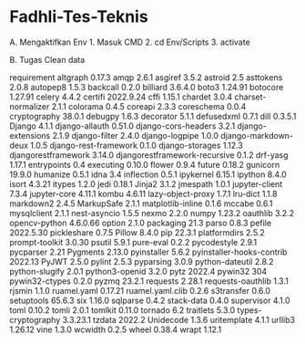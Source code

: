 # Fadhli-Tes-Teknis
A. Mengaktifkan Env
    1. Masuk CMD
    2. cd Env/Scripts
    3. activate

B.
Tugas
Clean data

requirement
altgraph                      0.17.3
amqp                          2.6.1
asgiref                       3.5.2
astroid                       2.5
asttokens                     2.0.8
autopep8                      1.5.3
backcall                      0.2.0
billiard                      3.6.4.0
boto3                         1.24.91
botocore                      1.27.91
celery                        4.4.2
certifi                       2022.9.24
cffi                          1.15.1
chardet                       3.0.4
charset-normalizer            2.1.1
colorama                      0.4.5
coreapi                       2.3.3
coreschema                    0.0.4
cryptography                  38.0.1
debugpy                       1.6.3
decorator                     5.1.1
defusedxml                    0.7.1
dill                          0.3.5.1
Django                        4.1.1
django-allauth                0.51.0
django-cors-headers           3.2.1
django-extensions             2.1.9
django-filter                 2.4.0
django-logpipe                1.0.0
django-markdown-deux          1.0.5
django-rest-framework         0.1.0
django-storages               1.12.3
djangorestframework           3.14.0
djangorestframework-recursive 0.1.2
drf-yasg                      1.17.1
entrypoints                   0.4
executing                     0.10.0
flower                        0.9.4
future                        0.18.2
gunicorn                      19.9.0
humanize                      0.5.1
idna                          3.4
inflection                    0.5.1
ipykernel                     6.15.1
ipython                       8.4.0
isort                         4.3.21
itypes                        1.2.0
jedi                          0.18.1
Jinja2                        3.1.2
jmespath                      1.0.1
jupyter-client                7.3.4
jupyter-core                  4.11.1
kombu                         4.6.11
lazy-object-proxy             1.7.1
lru-dict                      1.1.8
markdown2                     2.4.5
MarkupSafe                    2.1.1
matplotlib-inline             0.1.6
mccabe                        0.6.1
mysqlclient                   2.1.1
nest-asyncio                  1.5.5
nexmo                         2.2.0
numpy                         1.23.2
oauthlib                      3.2.2
opencv-python                 4.6.0.66
option                        2.1.0
packaging                     21.3
parso                         0.8.3
pefile                        2022.5.30
pickleshare                   0.7.5
Pillow                        8.4.0
pip                           22.3.1
platformdirs                  2.5.2
prompt-toolkit                3.0.30
psutil                        5.9.1
pure-eval                     0.2.2
pycodestyle                   2.9.1
pycparser                     2.21
Pygments                      2.13.0
pyinstaller                   5.6.2
pyinstaller-hooks-contrib     2022.13
PyJWT                         2.5.0
pylint                        2.5.3
pyparsing                     3.0.9
python-dateutil               2.8.2
python-slugify                2.0.1
python3-openid                3.2.0
pytz                          2022.4
pywin32                       304
pywin32-ctypes                0.2.0
pyzmq                         23.2.1
requests                      2.28.1
requests-oauthlib             1.3.1
rjsmin                        1.1.0
ruamel.yaml                   0.17.21
ruamel.yaml.clib              0.2.6
s3transfer                    0.6.0
setuptools                    65.6.3
six                           1.16.0
sqlparse                      0.4.2
stack-data                    0.4.0
supervisor                    4.1.0
toml                          0.10.2
tomli                         2.0.1
tomlkit                       0.11.0
tornado                       6.2
traitlets                     5.3.0
types-cryptography            3.3.23.1
tzdata                        2022.2
Unidecode                     1.3.6
uritemplate                   4.1.1
urllib3                       1.26.12
vine                          1.3.0
wcwidth                       0.2.5
wheel                         0.38.4
wrapt                         1.12.1